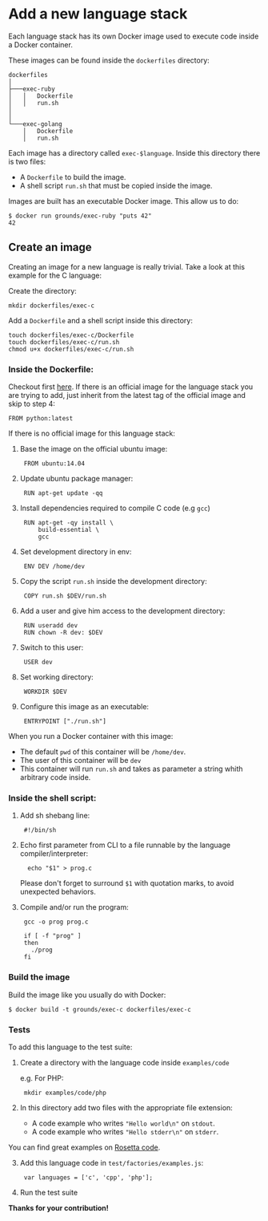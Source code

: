 # Add a new language stack

Each language stack has its own Docker image used to execute code inside
a Docker container.

These images can be found inside the `dockerfiles` directory:

```
dockerfiles
│
├───exec-ruby
│   │   Dockerfile
│   │   run.sh
│
│
└───exec-golang
    │   Dockerfile
    │   run.sh
```

Each image has a directory called `exec-$language`.
Inside this directory there is two files:

- A `Dockerfile` to build the image.
- A shell script `run.sh` that must be copied inside the image.

Images are built has an executable Docker image. This allow us to do:

    $ docker run grounds/exec-ruby "puts 42"
    42

## Create an image

Creating an image for a new language is really trivial.
Take a look at this example for the C language:

Create the directory:

    mkdir dockerfiles/exec-c

Add a `Dockerfile` and a shell script inside this directory:

    touch dockerfiles/exec-c/Dockerfile
    touch dockerfiles/exec-c/run.sh
    chmod u+x dockerfiles/exec-c/run.sh

### Inside the Dockerfile:

Checkout first [here](https://github.com/docker-library). If there is an official image for the language
stack you are trying to add, just inherit from the latest tag of the official image and skip to step 4:

    FROM python:latest

If there is no official image for this language stack:

1. Base the image on the official ubuntu image:

        FROM ubuntu:14.04

2. Update ubuntu package manager:

        RUN apt-get update -qq

3. Install dependencies required to compile C code (e.g `gcc`)

        RUN apt-get -qy install \
            build-essential \
            gcc

4. Set development directory in env:

        ENV DEV /home/dev

5. Copy the script `run.sh` inside the development directory:

        COPY run.sh $DEV/run.sh

6. Add a user and give him access to the development directory:

        RUN useradd dev
        RUN chown -R dev: $DEV

7. Switch to this user:

        USER dev

8. Set working directory:

        WORKDIR $DEV

9. Configure this image as an executable:

        ENTRYPOINT ["./run.sh"]

When you run a Docker container with this image:

- The default `pwd` of this container will be `/home/dev`.
- The user of this container will be `dev`
- This container will run `run.sh` and takes as parameter a string whith arbitrary code inside.

### Inside the shell script:

1. Add sh shebang line:

        #!/bin/sh

2. Echo first parameter from CLI to a file runnable by the language compiler/interpreter:

         echo "$1" > prog.c

    Please don't forget to surround `$1` with quotation marks, to avoid unexpected behaviors.

3. Compile and/or run the program:

        gcc -o prog prog.c

        if [ -f "prog" ]
        then
          ./prog
        fi

### Build the image

Build the image like you usually do with Docker:

    $ docker build -t grounds/exec-c dockerfiles/exec-c

### Tests

To add this language to the test suite:

1. Create a directory with the language code inside `examples/code`

    e.g. For PHP:

        mkdir examples/code/php

2. In this directory add two files with the appropriate file extension:

    * A code example who writes `"Hello world\n"` on `stdout`.
    * A code example who writes `"Hello stderr\n"` on `stderr`.

You can find great examples on
[Rosetta code](http://rosettacode.org/wiki/Hello_world).

3. Add this language code in `test/factories/examples.js`:

        var languages = ['c', 'cpp', 'php'];

4. Run the test suite

**Thanks for your contribution!**
